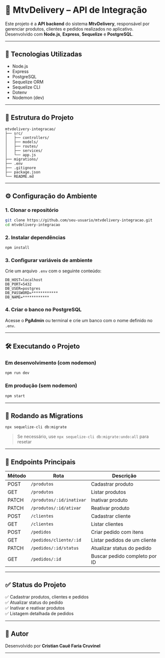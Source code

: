 # 🧩 MtvDelivery – API de Integração

Este projeto é a **API backend** do sistema **MtvDelivery**, responsável por gerenciar produtos, clientes e pedidos realizados no aplicativo. Desenvolvido com **Node.js**, **Express**, **Sequelize** e **PostgreSQL**.

---

## 🚀 Tecnologias Utilizadas

- Node.js
- Express
- PostgreSQL
- Sequelize ORM
- Sequelize CLI
- Dotenv
- Nodemon (dev)

---

## 📁 Estrutura do Projeto

```
mtvdelivery-integracao/
├── src/
│   ├── controllers/
│   ├── models/
│   ├── routes/
│   ├── services/
│   └── app.js
├── migrations/
├── .env
├── .gitignore
├── package.json
└── README.md
```

---

## ⚙️ Configuração do Ambiente

### 1. Clonar o repositório

```bash
git clone https://github.com/seu-usuario/mtvdelivery-integracao.git
cd mtvdelivery-integracao
```

### 2. Instalar dependências

```bash
npm install
```

### 3. Configurar variáveis de ambiente

Crie um arquivo `.env` com o seguinte conteúdo:

```env
DB_HOST=localhost
DB_PORT=5432
DB_USER=postgres
DB_PASSWORD=************
DB_NAME=************
```

### 4. Criar o banco no PostgreSQL

Acesse o **PgAdmin** ou terminal e crie um banco com o nome definido no `.env`.

---

## 🛠️ Executando o Projeto

### Em desenvolvimento (com nodemon)

```bash
npm run dev
```

### Em produção (sem nodemon)

```bash
npm start
```

---

## 🔄 Rodando as Migrations

```bash
npx sequelize-cli db:migrate
```

> Se necessário, use `npx sequelize-cli db:migrate:undo:all` para resetar

---

## 📮 Endpoints Principais

| Método | Rota                      | Descrição                         |
|--------|---------------------------|-----------------------------------|
| POST   | `/produtos`               | Cadastrar produto                 |
| GET    | `/produtos`               | Listar produtos                   |
| PATCH  | `/produtos/:id/inativar`  | Inativar produto                  |
| PATCH  | `/produtos/:id/ativar`    | Reativar produto                  |
| POST   | `/clientes`               | Cadastrar cliente                 |
| GET    | `/clientes`               | Listar clientes                   |
| POST   | `/pedidos`                | Criar pedido com itens            |
| GET    | `/pedidos/cliente/:id`    | Listar pedidos de um cliente      |
| PATCH  | `/pedidos/:id/status`     | Atualizar status do pedido        |
| GET    | `/pedidos/:id`            | Buscar pedido completo por ID     |

---

## ✅ Status do Projeto

✅ Cadastrar produtos, clientes e pedidos  
✅ Atualizar status do pedido  
✅ Inativar e reativar produtos  
✅ Listagem detalhada de pedidos

---

## 📌 Autor

Desenvolvido por **Cristian Cauê Faria Cruvinel**

---
